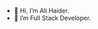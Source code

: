- 👋 Hi, I’m Ali Haider.
- 👀 I’m Full Stack Developer.
<!---
stormrex/stormrex is a ✨ special ✨ repository because its `README.md` (this file) appears on your GitHub profile.
You can click the Preview link to take a look at your changes.
--->

